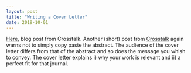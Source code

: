```yaml
---
layout: post
title: "Writing a Cover Letter"
date: 2019-10-01
---
```


[Here](https://crosstalk.cell.com/blog/submitting-your-manuscript-write-the-right-cover-letter), blog post from Crosstalk. 
Another (short) post from [Crosstalk](https://crosstalk.cell.com/blog/getting-your-paper-published-with-as-little-frustration-as-possible-2) again warns not to simply copy paste the abstract. The audience of the cover letter differs from that of the abstract and so does the message you whish to convey. The cover letter explains i) why your work is relevant and ii) a perfect fit for that journal. 
